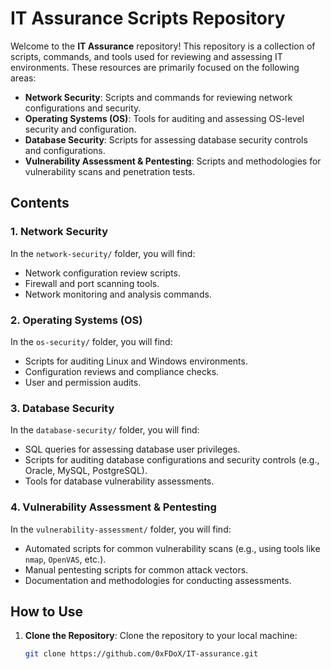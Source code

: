 # IT Assurance Scripts Repository

Welcome to the **IT Assurance** repository! This repository is a collection of scripts, commands, and tools used for reviewing and assessing IT environments. These resources are primarily focused on the following areas:

- **Network Security**: Scripts and commands for reviewing network configurations and security.
- **Operating Systems (OS)**: Tools for auditing and assessing OS-level security and configuration.
- **Database Security**: Scripts for assessing database security controls and configurations.
- **Vulnerability Assessment & Pentesting**: Scripts and methodologies for vulnerability scans and penetration tests.

## Contents

### 1. Network Security
In the `network-security/` folder, you will find:
- Network configuration review scripts.
- Firewall and port scanning tools.
- Network monitoring and analysis commands.

### 2. Operating Systems (OS)
In the `os-security/` folder, you will find:
- Scripts for auditing Linux and Windows environments.
- Configuration reviews and compliance checks.
- User and permission audits.

### 3. Database Security
In the `database-security/` folder, you will find:
- SQL queries for assessing database user privileges.
- Scripts for auditing database configurations and security controls (e.g., Oracle, MySQL, PostgreSQL).
- Tools for database vulnerability assessments.

### 4. Vulnerability Assessment & Pentesting
In the `vulnerability-assessment/` folder, you will find:
- Automated scripts for common vulnerability scans (e.g., using tools like `nmap`, `OpenVAS`, etc.).
- Manual pentesting scripts for common attack vectors.
- Documentation and methodologies for conducting assessments.

## How to Use

1. **Clone the Repository**:
   Clone the repository to your local machine:
   ```bash
   git clone https://github.com/0xFDoX/IT-assurance.git

